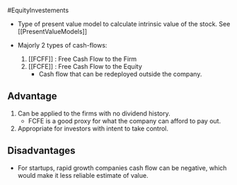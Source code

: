 #EquityInvestements 

- Type of present value model to calculate intrinsic value of the stock. See [[PresentValueModels]] 

- Majorly 2 types of cash-flows: 
	1. [[FCFF]] : Free Cash Flow to the Firm 
	2. [[FCFE]] : Free Cash Flow to the Equity 
	   - Cash flow that can be redeployed outside the company. 

## Advantage 
1. Can be applied to the firms with no dividend history. 
	- FCFE is a good proxy for what the company can afford to pay out. 
2. Appropriate for investors with intent to take control. 

## Disadvantages 
- For startups, rapid growth companies cash flow can be negative, which would make it less reliable estimate of value.  